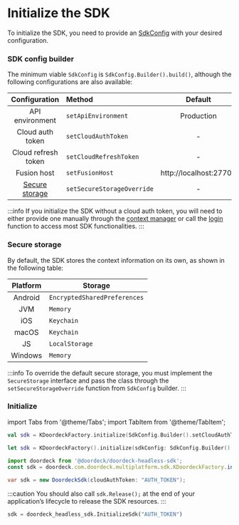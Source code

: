 # Initialize the SDK

To initialize the SDK, you need to provide an [SdkConfig](04_INITIALIZE.md#sdk-config-builder) with your desired configuration.

### SDK config builder

The minimum viable `SdkConfig` is `SdkConfig.Builder().build()`, although the following configurations are also available:

|                   Configuration                   | Method                     |        Default         |
|:-------------------------------------------------:|:---------------------------|:----------------------:|
|                  API environment                  | `setApiEnvironment`        |       Production       |
|                 Cloud auth token                  | `setCloudAuthToken`        |           -            |
|                Cloud refresh token                | `setCloudRefreshToken`     |           -            |
|                    Fusion host                    | `setFusionHost`            | http://localhost:27700 |
| [Secure storage](04_INITIALIZE.md#secure-storage) | `setSecureStorageOverride` |           -            |

:::info
If you initialize the SDK without a cloud auth token, you will need to either provide one manually through the [context manager](06_CONTEXT-MANAGER.md#set-cloud-auth-token) or call the [login](07_API-ACCOUNTLESS.md#login) function to access most SDK functionalities.
:::

### Secure storage

By default, the SDK stores the context information on its own, as shown in the following table:

| Platform | Storage                      |
|:--------:|------------------------------|
| Android  | `EncryptedSharedPreferences` |
|   JVM    | `Memory`                     |
|   iOS    | `Keychain`                   |
|  macOS   | `Keychain`                   |
|    JS    | `LocalStorage`               |
| Windows  | `Memory`                     |

:::info
To override the default secure storage, you must implement the `SecureStorage` interface and pass the class through the `setSecureStorageOverride` function from `SdkConfig` builder.
:::

### Initialize

import Tabs from '@theme/Tabs';
import TabItem from '@theme/TabItem';

<Tabs>
<TabItem value="jvm" label="JVM & Android">

```kotlin showLineNumbers
val sdk = KDoordeckFactory.initialize(SdkConfig.Builder().setCloudAuthToken("AUTH_TOKEN").build())
```

</TabItem>
<TabItem value="swift" label="Swift">

```swift showLineNumbers
let sdk = KDoordeckFactory().initialize(sdkConfig: SdkConfig.Builder().setCloudAuthToken(cloudAuthToken: "AUTH_TOKEN").build())
```

</TabItem>
<TabItem value="js" label="JavaScript">

```javascript showLineNumbers
import doordeck from '@doordeck/doordeck-headless-sdk';
const sdk = doordeck.com.doordeck.multiplatform.sdk.KDoordeckFactory.initialize(new SdkConfig.Builder().setCloudAuthToken("AUTH_TOKEN").build());
```

</TabItem>
<TabItem value="csharp" label="C#">

```csharp showLineNumbers
var sdk = new DoordeckSdk(cloudAuthToken: "AUTH_TOKEN");
```

:::caution
You should also call `sdk.Release();` at the end of your application’s lifecycle to release the SDK resources.
:::

</TabItem>
<TabItem value="python" label="Python">

```python showLineNumbers
sdk = doordeck_headless_sdk.InitializeSdk("AUTH_TOKEN")
```

</TabItem>
</Tabs>

